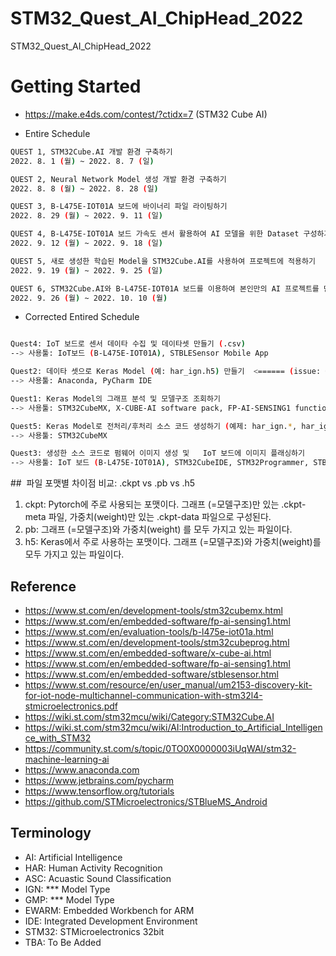 # STM32_Quest_AI_ChipHead_2022
STM32_Quest_AI_ChipHead_2022


# Getting Started
* https://make.e4ds.com/contest/?ctidx=7 (STM32 Cube AI)

* Entire Schedule
```bash
QUEST 1, STM32Cube.AI 개발 환경 구축하기
2022. 8. 1 (월) ~ 2022. 8. 7 (일)

QUEST 2, Neural Network Model 생성 개발 환경 구축하기
2022. 8. 8 (월) ~ 2022. 8. 28 (일)

QUEST 3, B-L475E-IOT01A 보드에 바이너리 파일 라이팅하기
2022. 8. 29 (월) ~ 2022. 9. 11 (일)

QUEST 4, B-L475E-IOT01A 보드 가속도 센서 활용하여 AI 모델을 위한 Dataset 구성하기
2022. 9. 12 (월) ~ 2022. 9. 18 (일)

QUEST 5, 새로 생성한 학습된 Model을 STM32Cube.AI를 사용하여 프로젝트에 적용하기
2022. 9. 19 (월) ~ 2022. 9. 25 (일)

QUEST 6, STM32Cube.AI와 B-L475E-IOT01A 보드를 이용하여 본인만의 AI 프로젝트를 만들기
2022. 9. 26 (월) ~ 2022. 10. 10 (월)
```

* Corrected Entired Schedule
```bash

Quest4: IoT 보드로 센서 데이타 수집 및 데이타셋 만들기 (.csv)
--> 사용툴: IoT보드 (B-L475E-IOT01A), STBLESensor Mobile App

Quest2: 데이타 셋으로 Keras Model (예: har_ign.h5) 만들기  <====== (issue: Quest1의 예제는 cnn_gmp.h5)  
--> 사용툴: Anaconda, PyCharm IDE

Quest1: Keras Model의 그래프 분석 및 모델구조 조회하기 
--> 사용툴: STM32CubeMX, X-CUBE-AI software pack, FP-AI-SENSING1 function pack

Quest5: Keras Model로 전처리/후처리 소스 코드 생성하기 (예제: har_ign.*, har_ign_data.*)  
--> 사용툴: STM32CubeMX

Quest3: 생성한 소스 코드로 펌웨어 이미지 생성 및   IoT 보드에 이미지 플래싱하기  
--> 사용툴: IoT 보드 (B-L475E-IOT01A), STM32CubeIDE, STM32Programmer, STBLESensor Mobile App
```


##  파일 포맷별 차이점 비교: .ckpt vs .pb vs .h5
1. ckpt: Pytorch에 주로 사용되는 포맷이다. 그래프 (=모델구조)만 있는 .ckpt-meta 파일, 가중치(weight)만 있는 .ckpt-data 파일으로 구성된다.
2. pb: 그래프 (=모델구조)와 가중치(weight) 를 모두 가지고 있는 파일이다.
3. h5: Keras에서 주로 사용하는 포맷이다. 그래프 (=모델구조)와 가중치(weight)를 모두 가지고 있는 파일이다.



## Reference
* https://www.st.com/en/development-tools/stm32cubemx.html
* https://www.st.com/en/embedded-software/fp-ai-sensing1.html
* https://www.st.com/en/evaluation-tools/b-l475e-iot01a.html
* https://www.st.com/en/development-tools/stm32cubeprog.html
* https://www.st.com/en/embedded-software/x-cube-ai.html
* https://www.st.com/en/embedded-software/fp-ai-sensing1.html
* https://www.st.com/en/embedded-software/stblesensor.html
* https://www.st.com/resource/en/user_manual/um2153-discovery-kit-for-iot-node-multichannel-communication-with-stm32l4-stmicroelectronics.pdf
* https://wiki.st.com/stm32mcu/wiki/Category:STM32Cube.AI
* https://wiki.st.com/stm32mcu/wiki/AI:Introduction_to_Artificial_Intelligence_with_STM32
* https://community.st.com/s/topic/0TO0X0000003iUqWAI/stm32-machine-learning-ai
* https://www.anaconda.com
* https://www.jetbrains.com/pycharm
* https://www.tensorflow.org/tutorials
* https://github.com/STMicroelectronics/STBlueMS_Android


## Terminology
* AI: Artificial Intelligence
* HAR: Human Activity Recognition
* ASC: Acuastic Sound Classification 
* IGN: *** Model Type
* GMP: *** Model Type
* EWARM: Embedded Workbench for ARM
* IDE: Integrated Development Environment
* STM32: STMicroelectronics 32bit
* TBA: To Be Added
